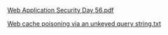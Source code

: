 [Web Application Security Day 56.pdf](https://github.com/fengsujie/Web-Application-Security-Day-56/files/9844554/Web.Application.Security.Day.56.pdf)



[Web cache poisoning via an unkeyed query string.txt](https://github.com/fengsujie/Web-Application-Security-Day-56/files/9844555/Web.cache.poisoning.via.an.unkeyed.query.string.txt)
